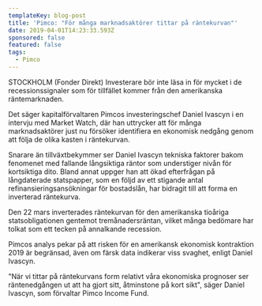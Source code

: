 ```yaml
---
templateKey: blog-post
title: 'Pimco: "För många marknadsaktörer tittar på räntekurvan"'
date: 2019-04-01T14:23:33.593Z
sponsored: false
featured: false
tags:
  - Pimco
---
```

STOCKHOLM (Fonder Direkt) Investerare bör inte läsa in för mycket i de recessionssignaler som för tillfället kommer från den amerikanska räntemarknaden.

Det säger kapitalförvaltaren Pimcos investeringschef Daniel Ivascyn i en intervju med Market Watch, där han uttrycker att för många marknadsaktörer just nu försöker identifiera en ekonomisk nedgång genom att följa de olika kasten i räntekurvan.

Snarare än tillväxtbekymmer ser Daniel Ivascyn tekniska faktorer bakom fenomenet med fallande långsiktiga räntor som understiger nivån för kortsiktiga dito. Bland annat uppger han att ökad efterfrågan på långdaterade statspapper, som en följd av ett stigande antal refinansieringsansökningar för bostadslån, har bidragit till att forma en inverterad räntekurva.

Den 22 mars inverterades räntekurvan för den amerikanska tioåriga statsobligationen gentemot tremånadersräntan, vilket många bedömare har tolkat som ett tecken på annalkande recession.

Pimcos analys pekar på att risken för en amerikansk ekonomisk kontraktion 2019 är begränsad, även om färsk data indikerar viss svaghet, enligt Daniel Ivascyn.

"När vi tittar på räntekurvans form relativt våra ekonomiska prognoser ser räntenedgången ut att ha gjort sitt, åtminstone på kort sikt", säger Daniel Ivascyn, som förvaltar Pimco Income Fund.
